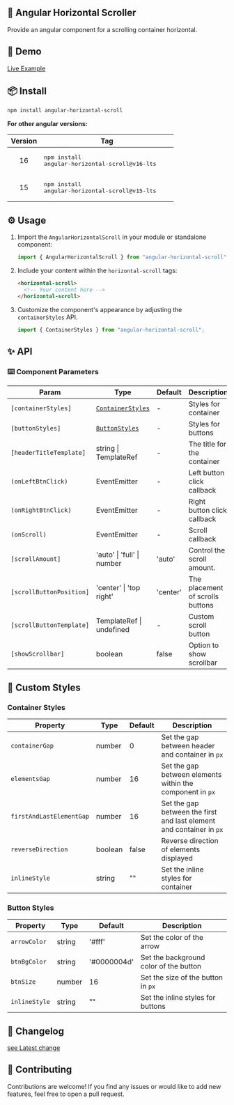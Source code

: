 ## 📜 Angular Horizontal Scroller

Provide an angular component for a scrolling container horizontal.

## 🔗 Demo

[Live Example](https://karim-nabarawi.github.io/angular-horizontal-scroll/)

## 📦 Install

```bash
npm install angular-horizontal-scroll
```

**For other angular versions:**

| Version | Tag                                                                                          |
| :-----: | -------------------------------------------------------------------------------------------- |
|   16    | <pre lang="bash">npm install angular-horizontal-scroll@v16-lts</pre>                         |
|   15    | <pre lang="bash">npm install angular-horizontal-scroll@v15-lts&nbsp;&nbsp;&nbsp;&nbsp;</pre> |

## ⚙️ Usage

1. Import the `AngularHorizontalScroll` in your module or standalone component:

   ```typescript
   import { AngularHorizontalScroll } from "angular-horizontal-scroll";
   ```

2. Include your content within the `horizontal-scroll` tags:

   ```html
   <horizontal-scroll>
     <!-- Your content here -->
   </horizontal-scroll>
   ```

3. Customize the component's appearance by adjusting the `containerStyles` API.

   ```typescript
   import { ContainerStyles } from "angular-horizontal-scroll";
   ```

## ✨ API

### ⌨️ Component Parameters

| Param                    | Type                                   | Default  | Description                      |
| ------------------------ | -------------------------------------- | -------- | -------------------------------- |
| `[containerStyles]`      | [`ContainerStyles`](#container-styles) | -        | Styles for container             |
| `[buttonStyles]`         | [`ButtonStyles`](#button-styles)       | -        | Styles for buttons               |
| `[headerTitleTemplate]`  | string \| TemplateRef<void>            | -        | The title for the container      |
| `(onLeftBtnClick)`       | EventEmitter<void>                     | -        | Left button click callback       |
| `(onRightBtnClick)`      | EventEmitter<void>                     | -        | Right button click callback      |
| `(onScroll)`             | EventEmitter<void>                     | -        | Scroll callback                  |
| `[scrollAmount]`         | 'auto' \| 'full' \| number             | 'auto'   | Control the scroll amount.       |
| `[scrollButtonPosition]` | 'center' \| 'top right'                | 'center' | The placement of scrolls buttons |
| `[scrollButtonTemplate]` | TemplateRef<void> \| undefined         | -        | Custom scroll button             |
| `[showScrollbar]`        | boolean                                | false    | Option to show scrollbar         |

## 🎨 Custom Styles

### Container Styles

| Property                 | Type    | Default | Description                                                          |
| ------------------------ | ------- | ------- | -------------------------------------------------------------------- |
| `containerGap`           | number  | 0       | Set the gap between header and container in `px`                     |
| `elementsGap`            | number  | 16      | Set the gap between elements within the component in `px`            |
| `firstAndLastElementGap` | number  | 16      | Set the gap between the first and last element and container in `px` |
| `reverseDirection`       | boolean | false   | Reverse direction of elements displayed                              |
| `inlineStyle`            | string  | ""      | Set the inline styles for container                                  |

### Button Styles

| Property      | Type   | Default     | Description                            |
| ------------- | ------ | ----------- | -------------------------------------- |
| `arrowColor`  | string | '#fff'      | Set the color of the arrow             |
| `btnBgColor`  | string | '#0000004d' | Set the background color of the button |
| `btnSize`     | number | 16          | Set the size of the button in `px`     |
| `inlineStyle` | string | ""          | Set the inline styles for buttons      |

## 📄 Changelog

[see Latest change](https://github.com/Karim-Nabarawi/angular-horizontal-scroll/blob/main/CHANGELOG.md)

## 🤝 Contributing

Contributions are welcome! If you find any issues or would like to add new features, feel free to open a pull request.
